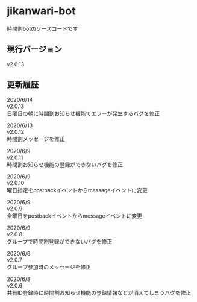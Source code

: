 # jikanwari-bot

時間割botのソースコードです

## 現行バージョン

v2.0.13

## 更新履歴

2020/6/14  
v2.0.13  
日曜日の朝に時間割お知らせ機能でエラーが発生するバグを修正

2020/6/13  
v2.0.12  
時間割メッセージを修正

2020/6/9  
v2.0.11  
時間割お知らせ機能の登録ができないバグを修正

2020/6/9  
v2.0.10  
曜日指定をpostbackイベントからmessageイベントに変更

2020/6/9  
v2.0.9  
全曜日をpostbackイベントからmessageイベントに変更

2020/6/9  
v2.0.8  
グループで時間割登録ができないバグを修正

2020/6/9  
v2.0.7  
グループ参加時のメッセージを修正

2020/6/8  
v2.0.6  
共有ID登録時に時間割お知らせ機能の登録情報などが消えてしまうバグを修正
